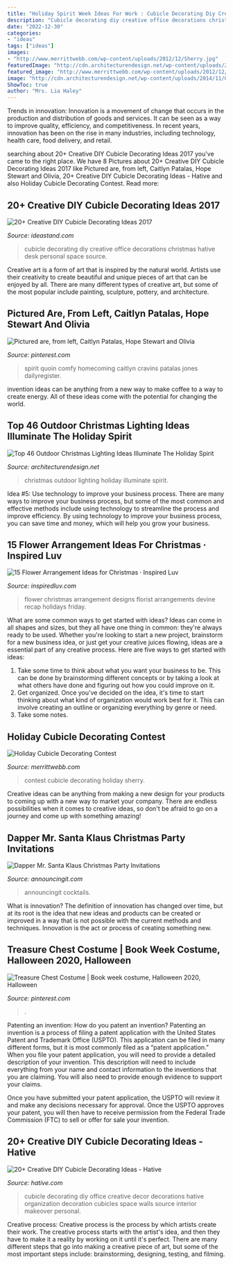 ```yaml
---
title: "Holiday Spirit Week Ideas For Work : Cubicle Decorating Diy Creative Office Decorations Christmas Hative Desk Personal Space Source"
description: "Cubicle decorating diy creative office decorations christmas hative desk personal space source"
date: "2022-12-30"
categories:
- "ideas"
tags: ["ideas"]
images:
- "http://www.merrittwebb.com/wp-content/uploads/2012/12/Sherry.jpg"
featuredImage: "http://cdn.architecturendesign.net/wp-content/uploads/2014/11/Outdoor-Christmas-Lighting-Decorations-13.jpg"
featured_image: "http://www.merrittwebb.com/wp-content/uploads/2012/12/Sherry.jpg"
image: "http://cdn.architecturendesign.net/wp-content/uploads/2014/11/Outdoor-Christmas-Lighting-Decorations-13.jpg"
ShowToc: true
author: "Mrs. Lia Haley"
---
```



Trends in innovation:
Innovation is a movement of change that occurs in the production and distribution of goods and services. It can be seen as a way to improve quality, efficiency, and competitiveness. In recent years, innovation has been on the rise in many industries, including technology, health care, food delivery, and retail.

	

		
searching about 20+ Creative DIY Cubicle Decorating Ideas 2017 you've came to the right place. We have 8 Pictures about 20+ Creative DIY Cubicle Decorating Ideas 2017 like Pictured are, from left, Caitlyn Patalas, Hope Stewart and Olivia, 20+ Creative DIY Cubicle Decorating Ideas - Hative and also Holiday Cubicle Decorating Contest. Read more:
		
    
## 20+ Creative DIY Cubicle Decorating Ideas 2017

<img loading=lazy src="http://ideastand.com/wp-content/uploads/2014/06/cubicle-decorating-ideas/12-office-cubicle-decorating-ideas.jpg" onerror="this.onerror=null;this.src='https://tse4.mm.bing.net/th?id=OIP.ivzUyaXE2nc8Ggf2KQsz7gHaHj&amp;pid=15.1';" alt="20+ Creative DIY Cubicle Decorating Ideas 2017">

_Source: ideastand.com_

>cubicle decorating diy creative office decorations christmas hative desk personal space source. 

	

Creative art is a form of art that is inspired by the natural world. Artists use their creativity to create beautiful and unique pieces of art that can be enjoyed by all. There are many different types of creative art, but some of the most popular include painting, sculpture, pottery, and architecture.

    
## Pictured Are, From Left, Caitlyn Patalas, Hope Stewart And Olivia

<img loading=lazy src="https://i.pinimg.com/736x/7f/a5/f2/7fa5f245bff97b8c25587d46ea18ea5d.jpg" onerror="this.onerror=null;this.src='https://tse3.mm.bing.net/th?id=OIP.TCafH_kqxZZss_pwHZyTswHaJ4&amp;pid=15.1';" alt="Pictured are, from left, Caitlyn Patalas, Hope Stewart and Olivia">

_Source: pinterest.com_

>spirit quoin comfy homecoming caitlyn cravins patalas jones dailyregister. 

	

invention ideas can be anything from a new way to make coffee to a way to create energy. All of these ideas come with the potential for changing the world.

    
## Top 46 Outdoor Christmas Lighting Ideas Illuminate The Holiday Spirit

<img loading=lazy src="http://cdn.architecturendesign.net/wp-content/uploads/2014/11/Outdoor-Christmas-Lighting-Decorations-13.jpg" onerror="this.onerror=null;this.src='https://tse3.mm.bing.net/th?id=OIP.L9GKWm6nijxP3EIKACoL-QHaIl&amp;pid=15.1';" alt="Top 46 Outdoor Christmas Lighting Ideas Illuminate The Holiday Spirit">

_Source: architecturendesign.net_

>christmas outdoor lighting holiday illuminate spirit. 

	

Idea #5: Use technology to improve your business process.
There are many ways to improve your business process, but some of the most common and effective methods include using technology to streamline the process and improve efficiency. By using technology to improve your business process, you can save time and money, which will help you grow your business.

    
## 15 Flower Arrangement Ideas For Christmas · Inspired Luv

<img loading=lazy src="http://www.inspiredluv.com/wp-content/uploads/2016/10/12-Flower-Arrangements-for-Christmas.jpg" onerror="this.onerror=null;this.src='https://tse2.mm.bing.net/th?id=OIP.kOok9fOZHJaqQNUf-7DN5wHaJ4&amp;pid=15.1';" alt="15 Flower Arrangement Ideas for Christmas · Inspired Luv">

_Source: inspiredluv.com_

>flower christmas arrangement designs florist arrangements devine recap holidays friday. 

	

What are some common ways to get started with ideas?
Ideas can come in all shapes and sizes, but they all have one thing in common: they're always ready to be used. Whether you're looking to start a new project, brainstorm for a new business idea, or just get your creative juices flowing, ideas are a essential part of any creative process. Here are five ways to get started with ideas: 
1. Take some time to think about what you want your business to be. This can be done by brainstorming different concepts or by taking a look at what others have done and figuring out how you could improve on it. 
2. Get organized. Once you've decided on the idea, it's time to start thinking about what kind of organization would work best for it. This can involve creating an outline or organizing everything by genre or need. 
3. Take some notes.

    
## Holiday Cubicle Decorating Contest

<img loading=lazy src="http://www.merrittwebb.com/wp-content/uploads/2012/12/Sherry.jpg" onerror="this.onerror=null;this.src='https://tse2.mm.bing.net/th?id=OIP.P8J9pgmQMAgGehiL5eVcdQHaJ4&amp;pid=15.1';" alt="Holiday Cubicle Decorating Contest">

_Source: merrittwebb.com_

>contest cubicle decorating holiday sherry. 

	

Creative ideas can be anything from making a new design for your products to coming up with a new way to market your company. There are endless possibilities when it comes to creative ideas, so don't be afraid to go on a journey and come up with something amazing!

    
## Dapper Mr. Santa Klaus Christmas Party Invitations

<img loading=lazy src="https://www.announcingit.com/holiday-invitations-and-christmas-invitations/images/zDapperKlaus.jpg" onerror="this.onerror=null;this.src='https://tse2.mm.bing.net/th?id=OIP.VvBuwdNjON3O1U9Bh3XCkQAAAA&amp;pid=15.1';" alt="Dapper Mr. Santa Klaus Christmas Party Invitations">

_Source: announcingit.com_

>announcingit cocktails. 

	

What is innovation?
The definition of innovation has changed over time, but at its root is the idea that new ideas and products can be created or improved in a way that is not possible with the current methods and techniques. Innovation is the act or process of creating something new.

    
## Treasure Chest Costume | Book Week Costume, Halloween 2020, Halloween

<img loading=lazy src="https://i.pinimg.com/736x/b5/65/aa/b565aad15c31dba386a3b6feec7a1a41.jpg" onerror="this.onerror=null;this.src='https://tse2.mm.bing.net/th?id=OIP.usXzRHGAi-GMU8gdq_DeOgHaJ4&amp;pid=15.1';" alt="Treasure Chest Costume | Book week costume, Halloween 2020, Halloween">

_Source: pinterest.com_

>. 

	

Patenting an invention: How do you patent an invention?
Patenting an invention is a process of filing a patent application with the United States Patent and Trademark Office (USPTO). This application can be filed in many different forms, but it is most commonly filed as a “patent application.”
When you file your patent application, you will need to provide a detailed description of your invention. This description will need to include everything from your name and contact information to the inventions that you are claiming. You will also need to provide enough evidence to support your claims.

Once you have submitted your patent application, the USPTO will review it and make any decisions necessary for approval. Once the USPTO approves your patent, you will then have to receive permission from the Federal Trade Commission (FTC) to sell or offer for sale your invention.

    
## 20+ Creative DIY Cubicle Decorating Ideas - Hative

<img loading=lazy src="https://hative.com/wp-content/uploads/2014/06/cubicle-decorating-ideas/11-office-cubicle-decorating-ideas.jpg" onerror="this.onerror=null;this.src='https://tse1.mm.bing.net/th?id=OIP.fV7hJd9m7sT8VrWls7BLxQHaFj&amp;pid=15.1';" alt="20+ Creative DIY Cubicle Decorating Ideas - Hative">

_Source: hative.com_

>cubicle decorating diy office creative decor decorations hative organization decoration cubicles space walls source interior makeover personal. 

	

Creative process:
Creative process is the process by which artists create their work. The creative process starts with the artist's idea, and then they have to make it a reality by working on it until it's perfect. There are many different steps that go into making a creative piece of art, but some of the most important steps include: brainstorming, designing, testing, and filming.

